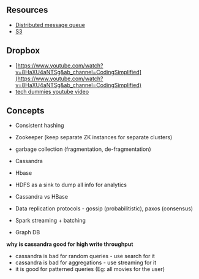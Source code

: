 ## Resources
- [Distributed message queue](https://www.youtube.com/watch?v=iJLL-KPqBpM&ab_channel=SystemDesignInterview)
- [S3](https://www.youtube.com/watch?v=UmWtcgC96X8&ab_channel=TechDummies)
&nbsp;

## Dropbox
- [https://www.youtube.com/watch?v=8HaXU4aNTSg&ab_channel=CodingSimplified](https://www.youtube.com/watch?v=8HaXU4aNTSg&ab_channel=CodingSimplified)
- [tech dummies youtube video](https://www.youtube.com/watch?v=U0xTu6E2CT8&ab_channel=TechDummies)
&nbsp;

## Concepts
- Consistent hashing
- Zookeeper (keep separate ZK instances for separate clusters)
- garbage collection (fragmentation, de-fragmentation)
&nbsp;

- Cassandra
- Hbase
- HDFS as a sink to dump all info for analytics
- Cassandra vs HBase 
- Data replication protocols - gossip (probabilitistic), paxos (consensus)
- Spark streaming + batching
- Graph DB
&nbsp;

**why is cassandra good for high write throughput**
- cassandra is bad for random queries - use search for it
- cassandra is bad for aggregations - use streaming for it
- it is good for patterned queries (Eg: all movies for the user)
